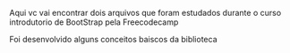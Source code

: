 Aqui vc vai encontrar dois arquivos que foram estudados durante o curso introdutorio de BootStrap pela Freecodecamp

Foi desenvolvido alguns conceitos baiscos da biblioteca
